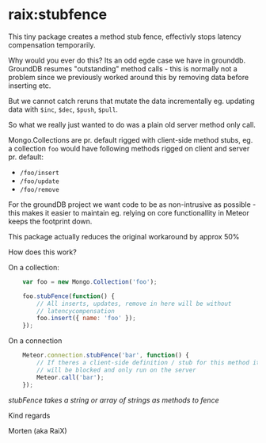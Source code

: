 raix:stubfence
==============

This tiny package creates a method stub fence, effectivly stops latency compensation temporarily.

Why would you ever do this?
Its an odd egde case we have in grounddb. GroundDB resumes "outstanding" method calls - this is normally not a problem since we previously worked around this by removing data before inserting etc.

But we cannot catch reruns that mutate the data incrementally eg. updating data with `$inc`, `$dec`, `$push`, `$pull`.

So what we really just wanted to do was a plain old server method only call.

Mongo.Collections are pr. default rigged with client-side method stubs, eg. a collection `foo` would have following methods rigged on client and server pr. default:

* `/foo/insert`
* `/foo/update`
* `/foo/remove`

For the groundDB project we want code to be as non-intrusive as possible - this makes it easier to maintain eg. relying on core functionallity in Meteor keeps the footprint down.

This package actually reduces the original workaround by approx 50%

How does this work?

On a collection:
```js
    var foo = new Mongo.Collection('foo');

    foo.stubFence(function() {
        // All inserts, updates, remove in here will be without
        // latencycompensation
        foo.insert({ name: 'foo' });
    });
```

On a connection
```js
    Meteor.connection.stubFence('bar', function() {
        // If theres a client-side definition / stub for this method it
        // will be blocked and only run on the server
        Meteor.call('bar');
    });
```
*stubFence takes a string or array of strings as methods to fence*

Kind regards

Morten (aka RaiX)